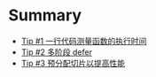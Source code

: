 # Summary

- [Tip #1 一行代码测量函数的执行时间](./001.md)
- [Tip #2 多阶段 defer](./002.md)
- [Tip #3 预分配切片以提高性能](./003.md)
